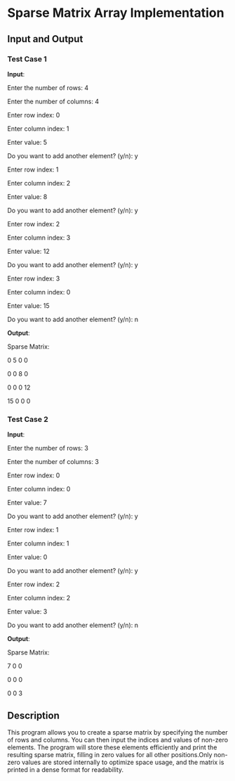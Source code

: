 # Sparse Matrix Array Implementation


## Input and Output

### Test Case 1

**Input**:

Enter the number of rows: 4

Enter the number of columns: 4

Enter row index: 0

Enter column index: 1

Enter value: 5

Do you want to add another element? (y/n): y

Enter row index: 1

Enter column index: 2

Enter value: 8

Do you want to add another element? (y/n): y

Enter row index: 2

Enter column index: 3

Enter value: 12

Do you want to add another element? (y/n): y

Enter row index: 3

Enter column index: 0

Enter value: 15

Do you want to add another element? (y/n): n



**Output**:

Sparse Matrix:

0 5 0 0

0 0 8 0

0 0 0 12

15 0 0 0

### Test Case 2

**Input**:

Enter the number of rows: 3

Enter the number of columns: 3

Enter row index: 0

Enter column index: 0

Enter value: 7

Do you want to add another element? (y/n): y

Enter row index: 1

Enter column index: 1

Enter value: 0

Do you want to add another element? (y/n): y

Enter row index: 2

Enter column index: 2

Enter value: 3

Do you want to add another element? (y/n): n



**Output**:

Sparse Matrix:

7 0 0

0 0 0

0 0 3



## Description

This program allows you to create a sparse matrix by specifying the number of rows and columns. You can then input the indices and values of non-zero elements. The program will store these elements efficiently and print the resulting sparse matrix, filling in zero values for all other positions.Only non-zero values are stored internally to optimize space usage, and the matrix is printed in a dense format for readability.
